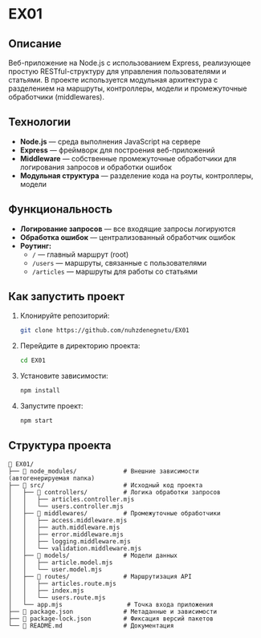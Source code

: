 # EX01

## Описание

Веб-приложение на Node.js с использованием Express, реализующее простую RESTful-структуру для управления пользователями и статьями. В проекте используется модульная архитектура с разделением на маршруты, контроллеры, модели и промежуточные обработчики (middlewares).

## Технологии

- **Node.js** — среда выполнения JavaScript на сервере
- **Express** — фреймворк для построения веб-приложений
- **Middleware** — собственные промежуточные обработчики для логирования запросов и обработки ошибок
- **Модульная структура** — разделение кода на роуты, контроллеры, модели

## Функциональность

- **Логирование запросов** — все входящие запросы логируются
- **Обработка ошибок** — централизованный обработчик ошибок
- **Роутинг:**
   - `/` — главный маршрут (root)
   - `/users` — маршруты, связанные с пользователями
   - `/articles` — маршруты для работы со статьями


## Как запустить проект

1. Клонируйте репозиторий:
   ```bash
   git clone https://github.com/nuhzdenegnetu/EX01
   ```
2. Перейдите в директорию проекта:
   ```bash
   cd EX01
   ```
3. Установите зависимости:
   ```bash
   npm install
   ```
4. Запустите проект:
   ```bash
   npm start
   ```
## Структура проекта

```
📁 EX01/
├── 📁 node_modules/             # Внешние зависимости (автогенерируемая папка)
├── 📁 src/                      # Исходный код проекта
│   ├── 📁 controllers/          # Логика обработки запросов
│   │   ├── articles.controller.mjs
│   │   └── users.controller.mjs
│   ├── 📁 middlewares/          # Промежуточные обработчики
│   │   ├── access.middleware.mjs
│   │   ├── auth.middleware.mjs
│   │   ├── error.middleware.mjs
│   │   ├── logging.middleware.mjs
│   │   └── validation.middleware.mjs
│   ├── 📁 models/               # Модели данных
│   │   ├── article.model.mjs
│   │   └── user.model.mjs
│   ├── 📁 routes/               # Маршрутизация API
│   │   ├── articles.route.mjs
│   │   ├── index.mjs
│   │   └── users.route.mjs
│   └── app.mjs                  # Точка входа приложения
├── 📄 package.json              # Метаданные и зависимости
├── 📄 package-lock.json         # Фиксация версий пакетов
└── 📄 README.md                 # Документация
```